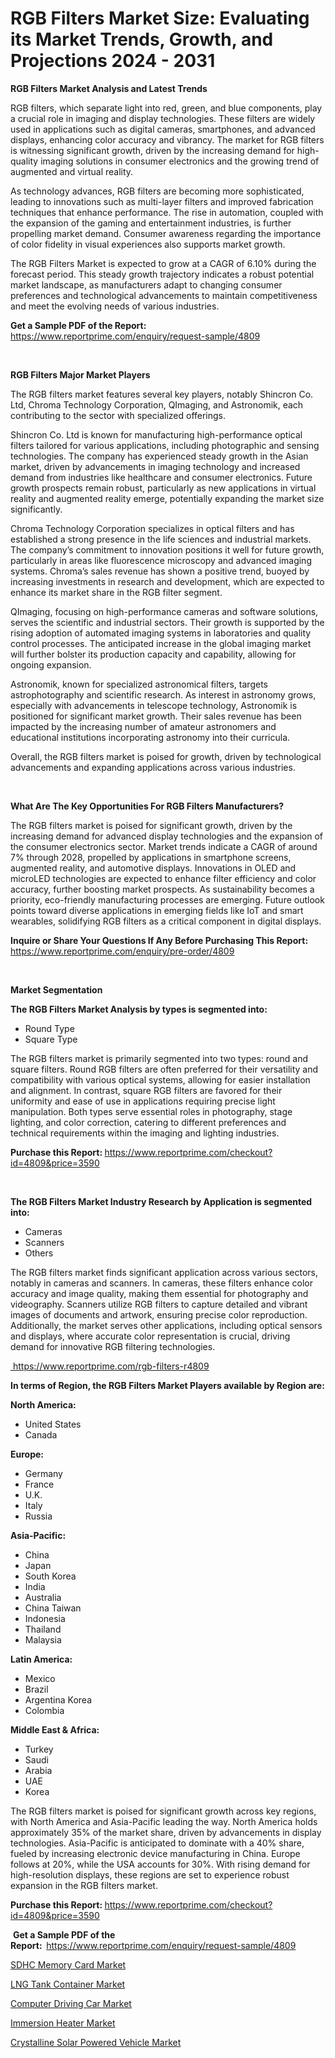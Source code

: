 <p><h1>RGB Filters Market Size: Evaluating its Market Trends, Growth, and Projections 2024 - 2031</h1></p><p><strong>RGB Filters Market Analysis and Latest Trends</strong></p>
<p><p>RGB filters, which separate light into red, green, and blue components, play a crucial role in imaging and display technologies. These filters are widely used in applications such as digital cameras, smartphones, and advanced displays, enhancing color accuracy and vibrancy. The market for RGB filters is witnessing significant growth, driven by the increasing demand for high-quality imaging solutions in consumer electronics and the growing trend of augmented and virtual reality.</p><p>As technology advances, RGB filters are becoming more sophisticated, leading to innovations such as multi-layer filters and improved fabrication techniques that enhance performance. The rise in automation, coupled with the expansion of the gaming and entertainment industries, is further propelling market demand. Consumer awareness regarding the importance of color fidelity in visual experiences also supports market growth.</p><p>The RGB Filters Market is expected to grow at a CAGR of 6.10% during the forecast period. This steady growth trajectory indicates a robust potential market landscape, as manufacturers adapt to changing consumer preferences and technological advancements to maintain competitiveness and meet the evolving needs of various industries.</p></p>
<p><strong>Get a Sample PDF of the Report:&nbsp;</strong> <a href="https://www.reportprime.com/enquiry/request-sample/4809">https://www.reportprime.com/enquiry/request-sample/4809</a></p>
<p>&nbsp;</p>
<p><strong>RGB Filters Major Market Players</strong></p>
<p><p>The RGB filters market features several key players, notably Shincron Co. Ltd, Chroma Technology Corporation, QImaging, and Astronomik, each contributing to the sector with specialized offerings.</p><p>Shincron Co. Ltd is known for manufacturing high-performance optical filters tailored for various applications, including photographic and sensing technologies. The company has experienced steady growth in the Asian market, driven by advancements in imaging technology and increased demand from industries like healthcare and consumer electronics. Future growth prospects remain robust, particularly as new applications in virtual reality and augmented reality emerge, potentially expanding the market size significantly.</p><p>Chroma Technology Corporation specializes in optical filters and has established a strong presence in the life sciences and industrial markets. The company’s commitment to innovation positions it well for future growth, particularly in areas like fluorescence microscopy and advanced imaging systems. Chroma’s sales revenue has shown a positive trend, buoyed by increasing investments in research and development, which are expected to enhance its market share in the RGB filter segment.</p><p>QImaging, focusing on high-performance cameras and software solutions, serves the scientific and industrial sectors. Their growth is supported by the rising adoption of automated imaging systems in laboratories and quality control processes. The anticipated increase in the global imaging market will further bolster its production capacity and capability, allowing for ongoing expansion.</p><p>Astronomik, known for specialized astronomical filters, targets astrophotography and scientific research. As interest in astronomy grows, especially with advancements in telescope technology, Astronomik is positioned for significant market growth. Their sales revenue has been impacted by the increasing number of amateur astronomers and educational institutions incorporating astronomy into their curricula.</p><p>Overall, the RGB filters market is poised for growth, driven by technological advancements and expanding applications across various industries.</p></p>
<p>&nbsp;</p>
<p><strong>What Are The Key Opportunities For RGB Filters Manufacturers?</strong></p>
<p><p>The RGB filters market is poised for significant growth, driven by the increasing demand for advanced display technologies and the expansion of the consumer electronics sector. Market trends indicate a CAGR of around 7% through 2028, propelled by applications in smartphone screens, augmented reality, and automotive displays. Innovations in OLED and microLED technologies are expected to enhance filter efficiency and color accuracy, further boosting market prospects. As sustainability becomes a priority, eco-friendly manufacturing processes are emerging. Future outlook points toward diverse applications in emerging fields like IoT and smart wearables, solidifying RGB filters as a critical component in digital displays.</p></p>
<p><strong>Inquire or Share Your Questions If Any Before Purchasing This Report:</strong> <a href="https://www.reportprime.com/enquiry/pre-order/4809">https://www.reportprime.com/enquiry/pre-order/4809</a></p>
<p>&nbsp;</p>
<p><strong>Market Segmentation</strong></p>
<p><strong>The RGB Filters Market Analysis by types is segmented into:</strong></p>
<p><ul><li>Round Type</li><li>Square Type</li></ul></p>
<p><p>The RGB filters market is primarily segmented into two types: round and square filters. Round RGB filters are often preferred for their versatility and compatibility with various optical systems, allowing for easier installation and alignment. In contrast, square RGB filters are favored for their uniformity and ease of use in applications requiring precise light manipulation. Both types serve essential roles in photography, stage lighting, and color correction, catering to different preferences and technical requirements within the imaging and lighting industries.</p></p>
<p><strong>Purchase this Report:&nbsp;</strong><a href="https://www.reportprime.com/checkout?id=4809&price=3590">https://www.reportprime.com/checkout?id=4809&price=3590</a></p>
<p>&nbsp;</p>
<p><strong>The RGB Filters Market Industry Research by Application is segmented into:</strong></p>
<p><ul><li>Cameras</li><li>Scanners</li><li>Others</li></ul></p>
<p><p>The RGB filters market finds significant application across various sectors, notably in cameras and scanners. In cameras, these filters enhance color accuracy and image quality, making them essential for photography and videography. Scanners utilize RGB filters to capture detailed and vibrant images of documents and artwork, ensuring precise color reproduction. Additionally, the market serves other applications, including optical sensors and displays, where accurate color representation is crucial, driving demand for innovative RGB filtering technologies.</p></p>
<p><a href="https://www.reportprime.com/rgb-filters-r4809">&nbsp;https://www.reportprime.com/rgb-filters-r4809</a></p>
<p><strong>In terms of Region, the RGB Filters Market Players available by Region are:</strong></p>
<p>
    <p> <strong> North America: </strong>
        <ul>
            <li>United States</li>
            <li>Canada</li>
        </ul>
        </p> 
    <p> <strong> Europe: </strong>
        <ul>
            <li>Germany</li>
            <li>France</li>
            <li>U.K.</li>
            <li>Italy</li>
            <li>Russia</li>
        </ul>
        </p> 
    <p> <strong> Asia-Pacific: </strong>
        <ul>
            <li>China</li>
            <li>Japan</li>
            <li>South Korea</li>
            <li>India</li>
            <li>Australia</li>
            <li>China Taiwan</li>
            <li>Indonesia</li>
            <li>Thailand</li>
            <li>Malaysia</li>
        </ul>
        </p> 
    <p> <strong> Latin America: </strong>
        <ul>
            <li>Mexico</li>
            <li>Brazil</li>
            <li>Argentina Korea</li>
            <li>Colombia</li>
        </ul>
        </p> 
    <p> <strong> Middle East & Africa: </strong>
        <ul>
            <li>Turkey</li>
            <li>Saudi</li>
            <li>Arabia</li>
            <li>UAE</li>
            <li>Korea</li>
        </ul>
    </p>
    </p>
<p><p>The RGB filters market is poised for significant growth across key regions, with North America and Asia-Pacific leading the way. North America holds approximately 35% of the market share, driven by advancements in display technologies. Asia-Pacific is anticipated to dominate with a 40% share, fueled by increasing electronic device manufacturing in China. Europe follows at 20%, while the USA accounts for 30%. With rising demand for high-resolution displays, these regions are set to experience robust expansion in the RGB filters market.</p></p>
<p><strong>Purchase this Report: </strong><a href="https://www.reportprime.com/checkout?id=4809&price=3590">https://www.reportprime.com/checkout?id=4809&price=3590</a></p>
<p>&nbsp;<strong>Get a Sample PDF of the Report:&nbsp;&nbsp;</strong><a href="https://www.reportprime.com/enquiry/request-sample/4809">https://www.reportprime.com/enquiry/request-sample/4809</a></p>
<p><strong></strong></p>
<p><p><a href="https://github.com/indrystar/Market-Research-Report-List-4/blob/main/sdhc-memory-card-market.md">SDHC Memory Card Market</a></p><p><a href="https://www.linkedin.com/pulse/navigating-global-lng-tank-container-market-landscape-trends-forecasts-hde6c?trackingId=RK3LPqIQTO6J10LudsIw8Q%3D%3D">LNG Tank Container Market</a></p><p><a href="https://issuu.com/reportprime-2/docs/computer-driving-car-market-size-20_278deab95d2772">Computer Driving Car Market</a></p><p><a href="https://www.linkedin.com/pulse/comprehensive-analysis-global-immersion-heater-market-growth-hcduc?trackingId=aibEDwT8Sl2hFEUmJu3uXg%3D%3D">Immersion Heater Market</a></p><p><a href="https://issuu.com/reportprime-2/docs/crystalline-solar-powered-vehicle-m_5c756113d45ed7">Crystalline Solar Powered Vehicle Market</a></p></p>
